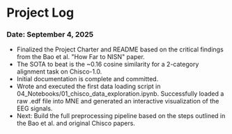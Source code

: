 # Project Log

### Date: September 4, 2025

- Finalized the Project Charter and README based on the critical findings from the Bao et al. "How Far to NISN" paper.
- The SOTA to beat is the ~0.16 cosine similarity for a 2-category alignment task on Chisco-1.0.
- Initial documentation is complete and committed.
- Wrote and executed the first data loading script in 04_Notebooks/01_chisco_data_exploration.ipynb. Successfully loaded a raw .edf file into MNE and generated an interactive visualization of the EEG signals.
- Next: Build the full preprocessing pipeline based on the steps outlined in the Bao et al. and original Chisco papers.